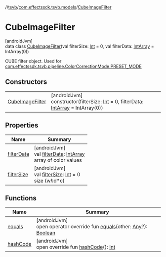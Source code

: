 //[tsvb](../../../index.md)/[com.effectssdk.tsvb.models](../index.md)/[CubeImageFilter](index.md)

# CubeImageFilter

[androidJvm]\
data class [CubeImageFilter](index.md)(val filterSize: [Int](https://kotlinlang.org/api/latest/jvm/stdlib/kotlin-stdlib/kotlin/-int/index.html) = 0, val filterData: [IntArray](https://kotlinlang.org/api/latest/jvm/stdlib/kotlin-stdlib/kotlin/-int-array/index.html) = IntArray(0))

CUBE filter object. Used for [com.effectssdk.tsvb.pipeline.ColorCorrectionMode.PRESET_MODE](../../com.effectssdk.tsvb.pipeline/-color-correction-mode/-p-r-e-s-e-t_-m-o-d-e/index.md)

## Constructors

| | |
|---|---|
| [CubeImageFilter](-cube-image-filter.md) | [androidJvm]<br>constructor(filterSize: [Int](https://kotlinlang.org/api/latest/jvm/stdlib/kotlin-stdlib/kotlin/-int/index.html) = 0, filterData: [IntArray](https://kotlinlang.org/api/latest/jvm/stdlib/kotlin-stdlib/kotlin/-int-array/index.html) = IntArray(0)) |

## Properties

| Name | Summary |
|---|---|
| [filterData](filter-data.md) | [androidJvm]<br>val [filterData](filter-data.md): [IntArray](https://kotlinlang.org/api/latest/jvm/stdlib/kotlin-stdlib/kotlin/-int-array/index.html)<br>array of color values |
| [filterSize](filter-size.md) | [androidJvm]<br>val [filterSize](filter-size.md): [Int](https://kotlinlang.org/api/latest/jvm/stdlib/kotlin-stdlib/kotlin/-int/index.html) = 0<br>size (w*h*d*c) |

## Functions

| Name | Summary |
|---|---|
| [equals](equals.md) | [androidJvm]<br>open operator override fun [equals](equals.md)(other: [Any](https://kotlinlang.org/api/latest/jvm/stdlib/kotlin-stdlib/kotlin/-any/index.html)?): [Boolean](https://kotlinlang.org/api/latest/jvm/stdlib/kotlin-stdlib/kotlin/-boolean/index.html) |
| [hashCode](hash-code.md) | [androidJvm]<br>open override fun [hashCode](hash-code.md)(): [Int](https://kotlinlang.org/api/latest/jvm/stdlib/kotlin-stdlib/kotlin/-int/index.html) |
